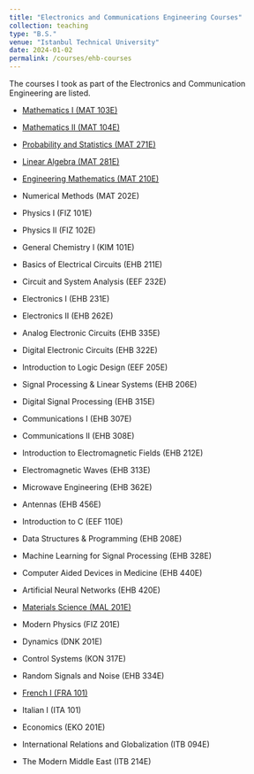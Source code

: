 ```yaml
---
title: "Electronics and Communications Engineering Courses"
collection: teaching
type: "B.S."
venue: "Istanbul Technical University"
date: 2024-01-02
permalink: /courses/ehb-courses
---
```

The courses I took as part of the Electronics and Communication Engineering are listed.


* [Mathematics I (MAT 103E)](https://mega.nz/folder/3TZ0BAhZ#ODIV8tvpAg8I-DaFU_txmw)
* [Mathematics II (MAT 104E)](https://mega.nz/folder/PagCSKLC#t1CBd2vGOO95MOSbqsbDLw)
* [Probability and Statistics (MAT 271E)](https://mega.nz/folder/SDJDiYKI#TgcBsAXXyv9XRO9PXDrxOQ)
* [Linear Algebra (MAT 281E)](https://mega.nz/folder/zSwymDyC#Ajjo8xdsPmJU1Cd7FzSpWg)
* [Engineering Mathematics (MAT 210E)](https://mega.nz/folder/7OpHVZ4C#i-cg_am8Ipgs4Q0lAbehcQ)
* Numerical Methods (MAT 202E)
  
* Physics I (FIZ 101E)
* Physics II (FIZ 102E)
* General Chemistry I (KIM 101E)
  
* Basics of Electrical Circuits (EHB 211E)
* Circuit and System Analysis (EEF 232E)
* Electronics I (EHB 231E)
* Electronics II (EHB 262E)
* Analog Electronic Circuits (EHB 335E)
* Digital Electronic Circuits (EHB 322E)
* Introduction to Logic Design (EEF 205E)
* Signal Processing & Linear Systems (EHB 206E)
* Digital Signal Processing (EHB 315E)
* Communications I (EHB 307E)
* Communications II (EHB 308E)
* Introduction to Electromagnetic Fields (EHB 212E)
* Electromagnetic Waves (EHB 313E)
* Microwave Engineering (EHB 362E)
* Antennas (EHB 456E)

* Introduction to C (EEF 110E)
* Data Structures & Programming (EHB 208E)
* Machine Learning for Signal Processing (EHB 328E)
* Computer Aided Devices in Medicine (EHB 440E)
* Artificial Neural Networks (EHB 420E)

* [Materials Science (MAL 201E)](https://mega.nz/folder/KSIVkKYY#pjvxS4wSny5z72SgU87fZg)
* Modern Physics (FIZ 201E)
* Dynamics (DNK 201E)
* Control Systems (KON 317E)
* Random Signals and Noise (EHB 334E)

* [French I (FRA 101)](https://mega.nz/folder/yOY0XCKK#9qw8h-GkPVzsK1iwwJHRIw)
* Italian I (ITA 101)
* Economics (EKO 201E)
* International Relations and Globalization (ITB 094E)
* The Modern Middle East (ITB 214E)
  

  
